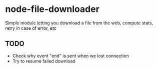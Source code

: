 # node-file-downloader
Simple module letting you download a file from the web, compute stats, retry in case of error, etc

## TODO

- Check why event "end" is sent when we lost connection
- Try to resume failed download
